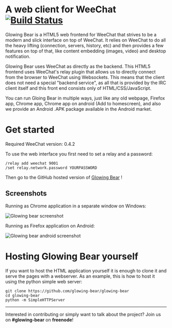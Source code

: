 A web client for WeeChat [![Build Status](http://travis-ci.org/cormier/glowing-bear.png)](http://travis-ci.org/cormier/glowing-bear)
========================

Glowing Bear is a HTML5 web frontend for WeeChat that strives to be a modern and slick interface on top of WeeChat. It relies on WeeChat to do all the heavy lifting (connection, servers, history, etc) and then provides a few features on top of that, like content embedding (images, video) and desktop notification. 

Glowing Bear uses WeeChat as directly as the backend. This HTML5 frontend uses WeeChat's relay plugin that allows us to directly connect from the browser to WeeChat using Websockets. This means that the client does not need a special "backend service", as all that is provided by the IRC client itself and this front end consists only of HTML/CSS/JavaScript.

You can run Gloing Bear in multiple ways, just like any old webpage, Firefox app, Chrome app, Chrome app on android (Add to homescreen), and also we provide an Android .APK package available in the Android market.


Get started
==

Required WeeChat version: 0.4.2

To use the web interface you first need to set a relay and a password:

	/relay add weechat 9001
	/set relay.network.password YOURPASSWORD

Then go to the GitHub hosted version of [Glowing Bear](http://glowing-bear.github.io/glowing-bear) !


Screenshots
----------
Running as Chrome application in a separate window on Windows:

![Glowing bear screenshot](http://hveem.no/ss/weechat-web-client720.png)

Running as Firefox application on Android:

![Glowing bear android screenshot](http://hveem.no/ss/weechat-web-android720.png)



Hosting Glowing Bear yourself
=

If you want to host the HTML application yourself it is enough to clone it and serve the pages with a webserver. As an example, this is how to host it using the python simple web server:

    git clone https://github.com/glowing-bear/glowing-bear
    cd glowing-bear
    python -m SimpleHTTPServer


----

Interested in contributing or simply want to talk about the project? Join us on **#glowing-bear** on **freenode**!
